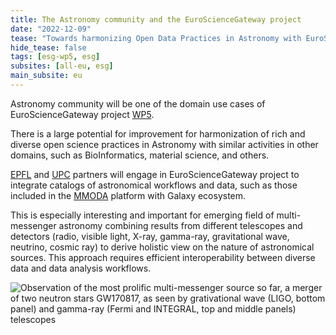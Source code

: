 ```yaml
---
title: The Astronomy community and the EuroScienceGateway project
date: "2022-12-09"
tease: "Towards harmonizing Open Data Practices in Astronomy with EuroScienceGateway community"
hide_tease: false
tags: [esg-wp5, esg]
subsites: [all-eu, esg]
main_subsite: eu
---
```


Astronomy community will be one of the domain use cases of EuroScienceGateway project [WP5](https://galaxyproject.org/projects/esg/news/?tag=esg-wp5).

There is a large potential for improvement for harmonization of rich and diverse open science practices in Astronomy with similar activities in other domains, such as BioInformatics, material science, and others.
 
[EPFL](https://www.epfl.ch/en/) and [UPC](https://apc.u-paris.fr/APC_CS/) partners will engage in EuroScienceGateway project to integrate catalogs of astronomical workflows and data, such as those included in the [MMODA](https://www.astro.unige.ch/mmoda/) platform with Galaxy ecosystem.

This is especially interesting and important for emerging field of multi-messenger astronomy combining results from different telescopes and detectors (radio, visible light, X-ray, gamma-ray, gravitational wave, neutrino, cosmic ray) to derive holistic view on the nature of astronomical sources.
This approach requires efficient interoperability between diverse data and data analysis workflows.


<!-- <g-image src="https://upload.wikimedia.org/wikipedia/commons/8/81/ApJL_848_L13_Fig2_Multi-messenger_detection_of_GW170817_and_GRB_170817A.svg" width="500"/> -->

![Observation of the most prolific multi-messenger source so far, a merger of two neutron stars GW170817, as seen by grativational wave (LIGO, bottom panel)  and gamma-ray (Fermi and INTEGRAL, top and middle panels) telescopes](https://upload.wikimedia.org/wikipedia/commons/8/81/ApJL_848_L13_Fig2_Multi-messenger_detection_of_GW170817_and_GRB_170817A.svg)